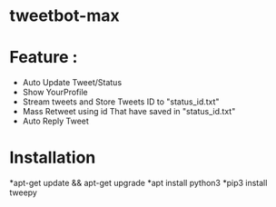 # tweetbot-max

# Feature :
* Auto Update Tweet/Status
* Show YourProfile
* Stream tweets and Store Tweets ID to "status_id.txt"
* Mass Retweet using id That have saved in "status_id.txt"
* Auto Reply Tweet

# Installation
*apt-get update && apt-get upgrade
*apt install python3
*pip3 install tweepy


